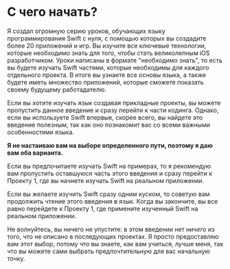 # С чего начать?

Я создал огромную серию уроков, обучающих языку программирования Swift с нуля,
с помощью которых вы создадите более 20 приложений и игр. Вы изучите все ключевые
технологии, которые необходимо знать для того, чтобы стать великолепным iOS разработчиком.
Уроки написаны в формате "необходимо знать", то есть вы будете изучать Swift частями, которые
необходимы для каждого отдельного проекта. В итоге вы узнаете все основы языка, а также
будете иметь множество приложений, которые сможете показать своему будущему работадателю.

Если вы хотите изучать язык создавая прикладные проекты, вы можете пропустить данное
введение и сразу перейти к части кодинга. Однако, если вы используете Swift впервые,
скорее всего, вы найдете это введение полезным, так как оно познакомит вас со всеми важными
особенностями языка.

**Я не настаиваю вам на выборе определенного пути, поэтому я даю вам оба варианта.**

Если вы предпочитаете изучать Swift на примерах, то я рекомендую вам пропустить оставшуюся
часть этого введения и сразу перейти к Проекту 1, где вы начнете изучать Swift на реальном
приложении.

Если вы желаете изучить Swift сразу одним куском, то советую вам продолжить чтение этого
введения в язык. Когда вы закончите, вы все равно перейдете к Проекту 1, где примените
изученный Swift на реальном приложении.

Не волнуйтесь, вы ничего не упустите: в этом введении нет *ничего* из того, что не описано
в последующих проектах. Я просто предоставляю вам этот выбор, потому что вы знаете,
как вам учиться, лучше меня, так что вы можете сами выбрать предпочтительную для вас начальную
точку.
